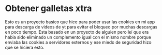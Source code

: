 # Obtener galletas xtra
Esto es un proyecto basico que hice para poder usar las cookies en mi app para descarga de videos de yt para evitar el bloqueo por muchas descargas en poco tiempo.
Esta basado en un proyecto de alguien pero leí que era habia sido eliminado un complemento igual con el mismo nombre porque enviaba las cookies a servidores externos
y ese miedo de seguridad hizo que se hiciera esto.